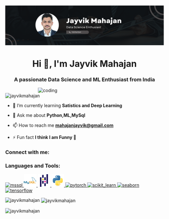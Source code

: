 ![logo](https://github.com/JayvikMahajan/JayvikMahajan/blob/main/Github-banner%20(2).png)
<h1 align="center">Hi 👋, I'm Jayvik Mahajan</h1>
<h3 align="center">A passionate Data Science and ML Enthusiast from India</h3>

<img align="right" alt="coding" width="400" src="https://cdn.dribbble.com/users/1162077/screenshots/3848914/programmer.gif">



<p align="left"> <img src="https://komarev.com/ghpvc/?username=jayvikmahajan&label=Profile%20views&color=0e75b6&style=flat" alt="jayvikmahajan" /> </p>

- 🌱 I’m currently learning **Satistics and Deep Learning**

- 💬 Ask me about **Python,ML,MySql**

- 📫 How to reach me **mahajanjayvik@gmail.com**

- ⚡ Fun fact **I think I am Funny 🫠**

<h3 align="left">Connect with me:</h3>
<p align="left">
</p>

<h3 align="left">Languages and Tools:</h3>
<p align="left"> <a href="https://www.microsoft.com/en-us/sql-server" target="_blank" rel="noreferrer"> <img src="https://www.svgrepo.com/show/303229/microsoft-sql-server-logo.svg" alt="mssql" width="40" height="40"/> </a> <a href="https://www.mysql.com/" target="_blank" rel="noreferrer"> <img src="https://raw.githubusercontent.com/devicons/devicon/master/icons/mysql/mysql-original-wordmark.svg" alt="mysql" width="40" height="40"/> </a> <a href="https://pandas.pydata.org/" target="_blank" rel="noreferrer"> <img src="https://raw.githubusercontent.com/devicons/devicon/2ae2a900d2f041da66e950e4d48052658d850630/icons/pandas/pandas-original.svg" alt="pandas" width="40" height="40"/> </a> <a href="https://www.python.org" target="_blank" rel="noreferrer"> <img src="https://raw.githubusercontent.com/devicons/devicon/master/icons/python/python-original.svg" alt="python" width="40" height="40"/> </a> <a href="https://pytorch.org/" target="_blank" rel="noreferrer"> <img src="https://www.vectorlogo.zone/logos/pytorch/pytorch-icon.svg" alt="pytorch" width="40" height="40"/> </a> <a href="https://scikit-learn.org/" target="_blank" rel="noreferrer"> <img src="https://upload.wikimedia.org/wikipedia/commons/0/05/Scikit_learn_logo_small.svg" alt="scikit_learn" width="40" height="40"/> </a> <a href="https://seaborn.pydata.org/" target="_blank" rel="noreferrer"> <img src="https://seaborn.pydata.org/_images/logo-mark-lightbg.svg" alt="seaborn" width="40" height="40"/> </a> <a href="https://www.tensorflow.org" target="_blank" rel="noreferrer"> <img src="https://www.vectorlogo.zone/logos/tensorflow/tensorflow-icon.svg" alt="tensorflow" width="40" height="40"/> </a> </p>

<p><img align="left" src="https://github-readme-stats.vercel.app/api/top-langs?username=jayvikmahajan&show_icons=true&locale=en&layout=compact" alt="jayvikmahajan" /></p>

<p>&nbsp;<img align="center" src="https://github-readme-stats.vercel.app/api?username=jayvikmahajan&show_icons=true&locale=en" alt="jayvikmahajan" /></p>

<p><img align="center" src="https://github-readme-streak-stats.herokuapp.com/?user=jayvikmahajan&" alt="jayvikmahajan" /></p>

